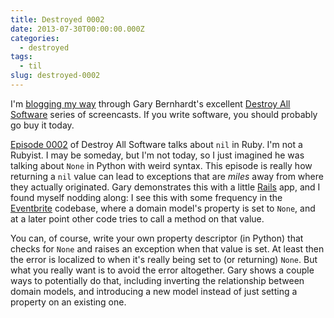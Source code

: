 ```yaml
---
title: Destroyed 0002
date: 2013-07-30T00:00:00.000Z
categories:
  - destroyed
tags:
  - til
slug: destroyed-0002
---
```

<p class="aside">
  I'm <a class="reference external" href="/blog/2013/07/29/destroyed-0001/">blogging my way</a> through Gary Bernhardt's excellent <a class="reference external" href="https://www.destroyallsoftware.com/screencasts">Destroy All Software</a> series of screencasts. If you write software, you should probably go buy it today.
</p>

[Episode 0002][1]  of Destroy All Software talks about `nil` in Ruby. I'm not a
Rubyist. I may be someday, but I'm not today, so I just imagined he was talking
about `None` in Python with weird syntax. This episode is really how returning a
`nil` value can lead to exceptions that are _miles_ away from where they
actually originated. Gary demonstrates this with a little [Rails][2]  app, and I
found myself nodding along: I see this with some frequency in the
[Eventbrite][3]  codebase, where a domain model's property is set to `None`, and
at a later point other code tries to call a method on that value.

You can, of course, write your own property descriptor (in Python) that checks
for `None` and raises an exception when that value is set. At least then the
error is localized to when it's really being set to (or returning) `None`. But
what you really want is to avoid the error altogether. Gary shows a couple ways
to potentially do that, including inverting the relationship between domain
models, and introducing a new model instead of just setting a property on an
existing one.



 [1]: https://www.destroyallsoftware.com/screencasts/catalog/how-and-why-to-avoid-nil
 [2]: http://rubyonrails.org/
 [3]: http://eventbrite.com
